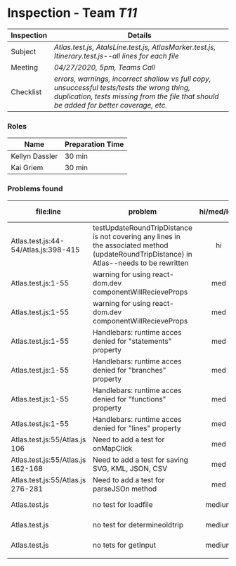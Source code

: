# Inspection - Team *T11* 
 
| Inspection | Details |
| ----- | ----- |
| Subject | *Atlas.test.js, AtalsLine.test.js, AtlasMarker.test.js, Itinerary.test.js--all lines for each file* |
| Meeting | *04/27/2020, 5pm, Teams Call* |
| Checklist | *errors, warnings, incorrect shallow vs full copy, unsuccessful tests/tests the wrong thing, duplication, tests missing from the file that should be added for better coverage, etc.* |

### Roles

| Name | Preparation Time |
| ---- | ---- |
| Kellyn Dassler | 30 min  |
| Kai Griem | 30 min |

### Problems found

| file:line | problem | hi/med/low | who found | github#  |
| --- | --- | :---: | :---: | --- |
| Atlas.test.js:44-54/Atlas.js:398-415 | testUpdateRoundTripDistance is not covering any lines in the associated method (updateRoundTripDistance) in Atlas--needs to be rewritten| hi | Kellyn Dassler | |
| Atlas.test.js:1-55 | warning for using react-dom.dev componentWillRecieveProps| med | Kellyn Dassler | |
| Atlas.test.js:1-55 | warning for using react-dom.dev componentWillRecieveProps| med | Kellyn Dassler | |
| Atlas.test.js:1-55 | Handlebars: runtime acces denied for "statements" property| med | Kellyn Dassler | |
| Atlas.test.js:1-55 | Handlebars: runtime acces denied for "branches" property| med | Kellyn Dassler | |
| Atlas.test.js:1-55 | Handlebars: runtime acces denied for "functions" property| med | Kellyn Dassler | |
| Atlas.test.js:1-55 | Handlebars: runtime acces denied for "lines" property| med | Kellyn Dassler | |
| Atlas.test.js:55/Atlas.js 106 | Need to add a test for onMapClick| med | Kellyn Dassler | |
| Atlas.test.js:55/Atlas.js 162-168 | Need to add a test for saving SVG, KML, JSON, CSV| med | Kellyn Dassler | |
| Atlas.test.js:55/Atlas.js 276-281 | Need to add a test for parseJSOn method| med | Kellyn Dassler | |
| Atlas.test.js | no test for loadfile | medium | Kai Griem |
| Atlas.test.js | no test for determineoldtrip | medium | Kai Griem |
| Atlas.test.js | no tets for getInput | medium | Kai Griem |
|  | | | | |
